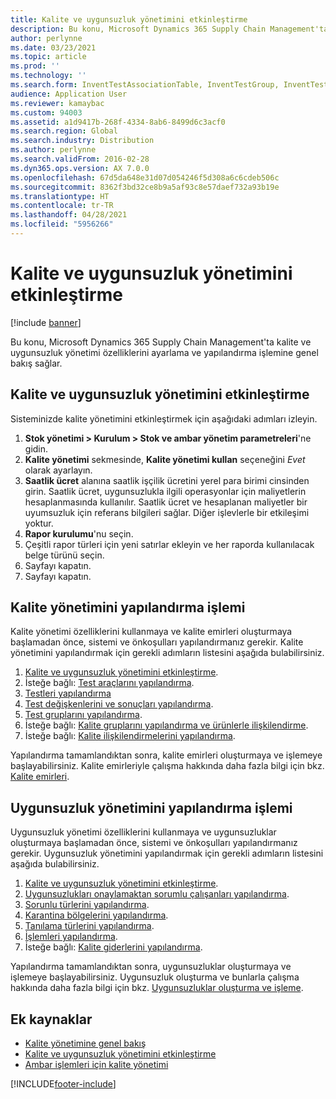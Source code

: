 ```yaml
---
title: Kalite ve uygunsuzluk yönetimini etkinleştirme
description: Bu konu, Microsoft Dynamics 365 Supply Chain Management'ta kalite ve uygunsuzluk yönetimi özelliklerini ayarlama ve yapılandırma işlemine genel bakış sağlar.
author: perlynne
ms.date: 03/23/2021
ms.topic: article
ms.prod: ''
ms.technology: ''
ms.search.form: InventTestAssociationTable, InventTestGroup, InventTestItemQualityGroup, InventTestTable, InventTestVariable, InventTestVariableOutcome, InventParameters, InventProblemType, InventProblemTypeSetup, InventQuarantineZone, InventTestDiagnosticType, InventTestReportSetup, SysUserManagement, InventTestRelatedOperations
audience: Application User
ms.reviewer: kamaybac
ms.custom: 94003
ms.assetid: a1d9417b-268f-4334-8ab6-8499d6c3acf0
ms.search.region: Global
ms.search.industry: Distribution
ms.author: perlynne
ms.search.validFrom: 2016-02-28
ms.dyn365.ops.version: AX 7.0.0
ms.openlocfilehash: 67d5da648e31d07d054246f5d308a6c6cdeb506c
ms.sourcegitcommit: 8362f3bd32ce8b9a5af93c8e57daef732a93b19e
ms.translationtype: HT
ms.contentlocale: tr-TR
ms.lasthandoff: 04/28/2021
ms.locfileid: "5956266"
---
```

# <a name="enable-quality-and-nonconformance-management"></a>Kalite ve uygunsuzluk yönetimini etkinleştirme

[!include [banner](../includes/banner.md)]

Bu konu, Microsoft Dynamics 365 Supply Chain Management'ta kalite ve uygunsuzluk yönetimi özelliklerini ayarlama ve yapılandırma işlemine genel bakış sağlar.

## <a name="enable-quality-and-nonconformance-management"></a><a name="enable-qm"></a>Kalite ve uygunsuzluk yönetimini etkinleştirme

Sisteminizde kalite yönetimini etkinleştirmek için aşağıdaki adımları izleyin.

1. **Stok yönetimi \> Kurulum \> Stok ve ambar yönetim parametreleri**'ne gidin.
1. **Kalite yönetimi** sekmesinde, **Kalite yönetimi kullan** seçeneğini *Evet* olarak ayarlayın.
1. **Saatlik ücret** alanına saatlik işçilik ücretini yerel para birimi cinsinden girin. Saatlik ücret, uygunsuzlukla ilgili operasyonlar için maliyetlerin hesaplanmasında kullanılır. Saatlik ücret ve hesaplanan maliyetler bir uyumsuzluk için referans bilgileri sağlar. Diğer işlevlerle bir etkileşimi yoktur.
1. **Rapor kurulumu**'nu seçin.
1. Çeşitli rapor türleri için yeni satırlar ekleyin ve her raporda kullanılacak belge türünü seçin.
1. Sayfayı kapatın.
1. Sayfayı kapatın.

## <a name="quality-management-configuration-process"></a>Kalite yönetimini yapılandırma işlemi

Kalite yönetimi özelliklerini kullanmaya ve kalite emirleri oluşturmaya başlamadan önce, sistemi ve önkoşulları yapılandırmanız gerekir. Kalite yönetimini yapılandırmak için gerekli adımların listesini aşağıda bulabilirsiniz.

1. [Kalite ve uygunsuzluk yönetimini etkinleştirme](#enable-qm).
1. İsteğe bağlı: [Test araçlarını yapılandırma](quality-test-instruments.md).
1. [Testleri yapılandırma](quality-tests.md)
1. [Test değişkenlerini ve sonuçları yapılandırma](quality-test-variables.md).
1. [Test gruplarını yapılandırma](quality-test-groups.md).
1. İsteğe bağlı: [Kalite gruplarını yapılandırma ve ürünlerle ilişkilendirme](quality-groups.md).
1. İsteğe bağlı: [Kalite ilişkilendirmelerini yapılandırma](quality-associations.md).

Yapılandırma tamamlandıktan sonra, kalite emirleri oluşturmaya ve işlemeye başlayabilirsiniz. Kalite emirleriyle çalışma hakkında daha fazla bilgi için bkz. [Kalite emirleri](quality-orders.md).

## <a name="nonconformance-management-configuration-process"></a>Uygunsuzluk yönetimini yapılandırma işlemi

Uygunsuzluk yönetimi özelliklerini kullanmaya ve uygunsuzluklar oluşturmaya başlamadan önce, sistemi ve önkoşulları yapılandırmanız gerekir. Uygunsuzluk yönetimini yapılandırmak için gerekli adımların listesini aşağıda bulabilirsiniz.

1. [Kalite ve uygunsuzluk yönetimini etkinleştirme](#enable-qm).
1. [Uygunsuzlukları onaylamaktan sorumlu çalışanları yapılandırma](quality-responsible-workers.md).
1. [Sorunlu türlerini yapılandırma](quality-problem-types.md).
1. [Karantina bölgelerini yapılandırma](quality-quarantine-zones.md).
1. [Tanılama türlerini yapılandırma](quality-diagnostic-types.md).
1. [İşlemleri yapılandırma](quality-operations.md).
1. İsteğe bağlı: [Kalite giderlerini yapılandırma](quality-charges.md).

Yapılandırma tamamlandıktan sonra, uygunsuzluklar oluşturmaya ve işlemeye başlayabilirsiniz. Uygunsuzluk oluşturma ve bunlarla çalışma hakkında daha fazla bilgi için bkz. [Uygunsuzluklar oluşturma ve işleme](tasks/create-process-non-conformance.md).

## <a name="additional-resources"></a>Ek kaynaklar

- [Kalite yönetimine genel bakış](quality-management-processes.md)
- [Kalite ve uygunsuzluk yönetimini etkinleştirme](enable-quality-management.md)
- [Ambar işlemleri için kalite yönetimi](quality-management-for-warehouses-processes.md)

[!INCLUDE[footer-include](../../includes/footer-banner.md)]
